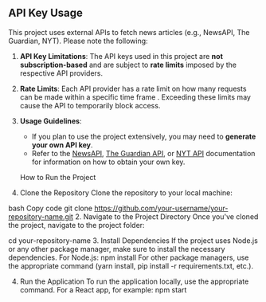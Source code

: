 ## API Key Usage
This project uses external APIs to fetch news articles (e.g., NewsAPI, The Guardian, NYT). Please note the following:

1. **API Key Limitations**: The API keys used in this project are **not subscription-based** and are subject to **rate limits** imposed by the respective API providers. 
   
2. **Rate Limits**: Each API provider has a rate limit on how many requests can be made within a specific time frame . Exceeding these limits may cause the API to temporarily block access.

3. **Usage Guidelines**:
   - If you plan to use the project extensively, you may need to **generate your own API key**.
   - Refer to the [NewsAPI](https://newsapi.org/), [The Guardian API](https://open-platform.theguardian.com/documentation/), or [NYT API](https://developer.nytimes.com/apis) documentation for information on how to obtain your own key.
   
   How to Run the Project
1. Clone the Repository
Clone the repository to your local machine:

bash
Copy code
git clone https://github.com/your-username/your-repository-name.git
2. Navigate to the Project Directory
Once you've cloned the project, navigate to the project folder:


cd your-repository-name
3. Install Dependencies
If the project uses Node.js or any other package manager, make sure to install the necessary dependencies. For Node.js:
npm install
For other package managers, use the appropriate command (yarn install, pip install -r requirements.txt, etc.).

4. Run the Application
To run the application locally, use the appropriate command. For a React app, for example:
npm start